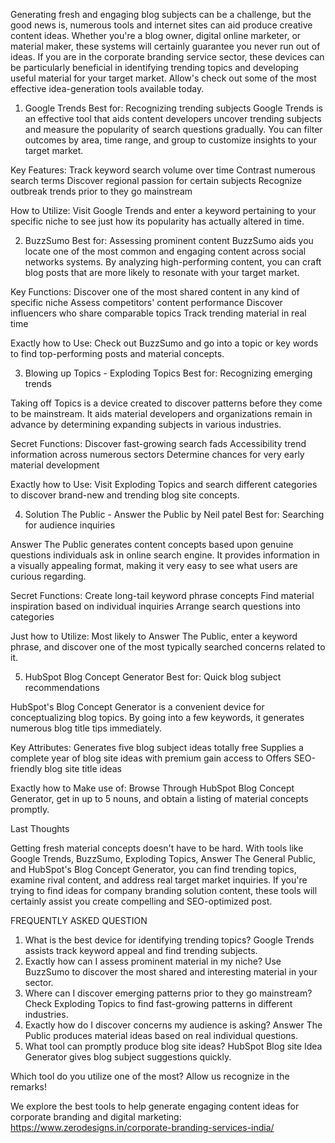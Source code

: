 Generating fresh and engaging blog subjects can be a challenge, but the good news is, numerous tools and internet sites can aid produce creative content ideas. Whether you're a blog owner, digital online marketer, or material maker, these systems will certainly guarantee you never run out of ideas. If you are in the corporate branding service sector, these devices can be particularly beneficial in identifying trending topics and developing useful material for your target market. Allow's check out some of the most effective idea-generation tools available today.

1. Google Trends
Best for: Recognizing trending subjects
Google Trends is an effective tool that aids content developers uncover trending subjects and measure the popularity of search questions gradually. You can filter outcomes by area, time range, and group to customize insights to your target market.

Key Features:
Track keyword search volume over time
Contrast numerous search terms
Discover regional passion for certain subjects
Recognize outbreak trends prior to they go mainstream

How to Utilize:
Visit Google Trends and enter a keyword pertaining to your specific niche to see just how its popularity has actually altered in time.

2. BuzzSumo
Best for: Assessing prominent content
BuzzSumo aids you locate one of the most common and engaging content across social networks systems. By analyzing high-performing content, you can craft blog posts that are more likely to resonate with your target market.

Key Functions:
Discover one of the most shared content in any kind of specific niche
Assess competitors' content performance
Discover influencers who share comparable topics
Track trending material in real time

Exactly how to Use:
Check out BuzzSumo and go into a topic or key words to find top-performing posts and material concepts.

3. Blowing up Topics - Exploding Topics
Best for: Recognizing emerging trends

Taking off Topics is a device created to discover patterns before they come to be mainstream. It aids material developers and organizations remain in advance by determining expanding subjects in various industries.

Secret Functions:
Discover fast-growing search fads
Accessibility trend information across numerous sectors
Determine chances for very early material development

Exactly how to Use:
Visit Exploding Topics and search different categories to discover brand-new and trending blog site concepts.

4. Solution The Public - Answer the Public by Neil patel
Best for: Searching for audience inquiries

Answer The Public generates content concepts based upon genuine questions individuals ask in online search engine. It provides information in a visually appealing format, making it very easy to see what users are curious regarding.

Secret Functions:
Create long-tail keyword phrase concepts
Find material inspiration based on individual inquiries
Arrange search questions into categories

Just how to Utilize:
Most likely to Answer The Public, enter a keyword phrase, and discover one of the most typically searched concerns related to it.

5. HubSpot Blog Concept Generator
Best for: Quick blog subject recommendations

HubSpot's Blog Concept Generator is a convenient device for conceptualizing blog topics. By going into a few keywords, it generates numerous blog title tips immediately.

Key Attributes:
Generates five blog subject ideas totally free
Supplies a complete year of blog site ideas with premium gain access to Offers SEO-friendly blog site title ideas

Exactly how to Make use of:
Browse Through HubSpot Blog Concept Generator, get in up to 5 nouns, and obtain a listing of material concepts promptly.

Last Thoughts

Getting fresh material concepts doesn't have to be hard. With tools like Google Trends, BuzzSumo, Exploding Topics, Answer The General Public, and HubSpot's Blog Concept Generator, you can find trending topics, examine rival content, and address real target market inquiries. If you're trying to find ideas for company branding solution content, these tools will certainly assist you create compelling and SEO-optimized post.

FREQUENTLY ASKED QUESTION

1. What is the best device for identifying trending topics? Google Trends assists track keyword appeal and find trending subjects.
2. Exactly how can I assess prominent material in my niche? Use BuzzSumo to discover the most shared and interesting material in your sector.
3. Where can I discover emerging patterns prior to they go mainstream? Check Exploding Topics to find fast-growing patterns in different industries.
4. Exactly how do I discover concerns my audience is asking? Answer The Public produces material ideas based on real individual questions.
5. What tool can promptly produce blog site ideas? HubSpot Blog site Idea Generator gives blog subject suggestions quickly.

Which tool do you utilize one of the most? Allow us recognize in the remarks!

We explore the best tools to help generate engaging content ideas for corporate branding and digital marketing: 
https://www.zerodesigns.in/corporate-branding-services-india/

